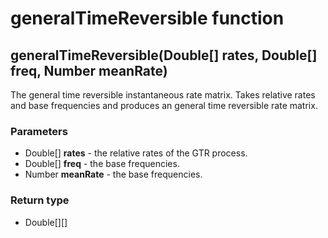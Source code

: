 generalTimeReversible function
==============================
generalTimeReversible(Double[] **rates**, Double[] **freq**, Number **meanRate**)
---------------------------------------------------------------------------------

The general time reversible instantaneous rate matrix. Takes relative rates and base frequencies and produces an general time reversible rate matrix.

### Parameters

- Double[] **rates** - the relative rates of the GTR process.
- Double[] **freq** - the base frequencies.
- Number **meanRate** - the base frequencies.

### Return type

- Double[][]



